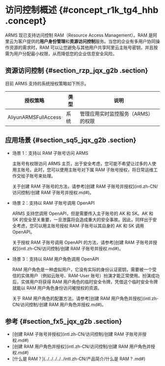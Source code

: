 # 访问控制概述 {#concept_r1k_tg4_hhb .concept}

ARMS 现已支持访问控制 RAM（Resource Access Management）。RAM 是阿里云为客户提供的**用户身份管理**和**资源访问控制**服务。当您的企业有多用户协同操作资源的需求时，RAM 可以让您避免与其他用户共享阿里云主账号密钥，并且按需为用户分配最小权限，从而降低您的企业信息安全风险。

## 资源访问控制 {#section_rzp_jqx_g2b .section}

目前 ARMS 支持的系统授权策略如下所示。

|授权策略|类型|说明|
|----|--|--|
|AliyunARMSFullAccess|系统|管理应用实时监控服务（ARMS）的权限|

## 应用场景 {#section_sq5_jqx_g2b .section}

-   场景 1：支持以 RAM 子账号访问 ARMS

    主账号有权限访问 ARMS 主页，出于安全考虑，您可能不希望让过多的人使用主账号。此时，您可以使用主账号对下属 RAM 子账号授权，将日常运维工作交给子账号来处理。

    关于创建 RAM 子账号的方法，请参考[创建 RAM 子账号并授权](intl.zh-CN/访问控制/创建 RAM 子账号并授权.md#)。

-   场景 2：支持以 RAM 子账号调用 OpenAPI

    ARMS 支持您调用 OpenAPI，但是需要传入主子账号的 AK 和 SK。AK 和 SK 的安全至关重要，一旦泄露将会造成重大的安全事故。因此，同样出于安全考虑，您可以用主账号授权 RAM 子账号以其自身的 AK 和 SK 调用 OpenAPI。

    关于授权 RAM 子账号调用 OpenAPI 的方法，请参考[创建 RAM 子账号并授权](intl.zh-CN/访问控制/创建 RAM 子账号并授权.md#)。

-   场景 3：支持以 RAM 用户角色调用 OpenAPI

    RAM 用户角色是一种虚拟用户，它没有实际的身份认证密钥，需要被一个受信的实体用户（例如云账号、RAM-User 账号）扮演才能正常使用。扮演成功后，实体用户将获得 RAM 用户角色的临时安全令牌，凭借这个临时安全令牌就能以 RAM 用户角色身份访问被授权的资源。

    关于 RAM 用户角色的配置方法，请参考[创建 RAM 用户角色并授权](intl.zh-CN/访问控制/创建 RAM 用户角色并授权.md#)。


## 参考 {#section_fx5_jqx_g2b .section}

-   [创建 RAM 子账号并授权](intl.zh-CN/访问控制/创建 RAM 子账号并授权.md#)
-   [创建 RAM 用户角色并授权](intl.zh-CN/访问控制/创建 RAM 用户角色并授权.md#)
-   [什么是 RAM？](../../../../../intl.zh-CN/产品简介/什么是 RAM？.md#)

